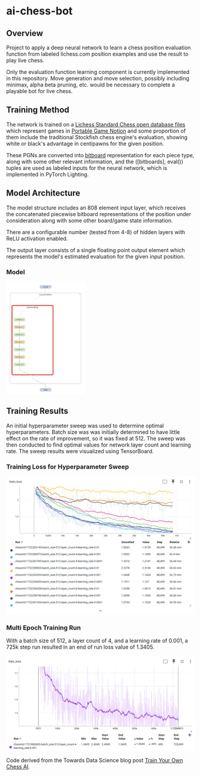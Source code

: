 # ai-chess-bot

## Overview
Project to apply a deep neural network to learn a chess position evaluation function from labeled lichess.com position examples and use the result to play live chess.

Only the evaluation function learning component is currently implemented in this repository. Move generation and move selection, possibly including minimax, alpha beta pruning, etc. would be necessary to complete a playable bot for live chess.

## Training Method

The network is trained on a [Lichess Standard Chess open database files](https://database.lichess.org/) which represent games in [Portable Game Notion](https://en.wikipedia.org/wiki/Portable_Game_Notation) and some proportion of them include the traditional Stockfish chess engine's evaluation, showing white or black's advantage in centipawns for the given position.

These PGNs are converted into [bitboard](https://www.chessprogramming.org/Bitboards) representation for each piece type, along with some other relevant information, and the ([bitboards], eval()) tuples are used as labeled inputs for the neural network, which is implemented in PyTorch Lighting.

## Model Architecture

The model structure includes an 808 element input layer, which receives the concatenated piecewise bitboard representations of the position under consideration along with some other board/game state information.

There are a configurable number (tested from 4-8) of hidden layers with ReLU activation enabled.

The output layer consists of a single floating point output element which represents the model's estimated evaluation for the given input position.

### Model
<img src="img/model.png" width="210" height="300">

## Training Results
An initial hyperparameter sweep was used to determine optimal hyperparameters. Batch size was was initially determined to have little effect on the rate of improvement, so it was fixed at 512. The sweep was then conducted to find optimal values for network layer count and learning rate. The sweep results were visualized using TensorBoard.

### Training Loss for Hyperparameter Sweep 
![HyperparameterSweep](img/sweep.png)

### Multi Epoch Training Run 
With a batch size of 512, a layer count of 4, and a learning rate of 0.001, a 725k step run resulted in an end of run loss value of 1.3405.

![Multi Epoch Training Run](img/loss.png)

Code derived from the Towards Data Science blog post [Train Your Own Chess AI](https://towardsdatascience.com/train-your-own-chess-ai-66b9ca8d71e4).

